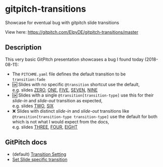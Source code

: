 # gitpitch-transitions
Showcase for eventual bug with gitpitch slide transitions

View here: https://gitpitch.com/ElpyDE/gitpitch-transitions/master

## Description

This very basic GitPitch presentation showcases a bug I found today (2018-08-11):

* The `PITCHME.yaml` file defines the default transition to be `transition:fade`
* :ok: Slides with no specific `@transition` shortcut use the default,  
  e.g. slides
  [ZERO](https://gitpitch.com/ElpyDE/gitpitch-transitions/master#/0),
  [ONE](https://gitpitch.com/ElpyDE/gitpitch-transitions/master#/1),
  [FIVE](https://gitpitch.com/ElpyDE/gitpitch-transitions/master#/5),
  [SEVEN](https://gitpitch.com/ElpyDE/gitpitch-transitions/master#/7),
  [NINE](https://gitpitch.com/ElpyDE/gitpitch-transitions/master#/9)
* :ok: Slides with a single `@transition[transition-type]` use this for their _slide-in_ and _slide-out_ transition as expected,  
  e.g. slides
  [TWO](https://gitpitch.com/ElpyDE/gitpitch-transitions/master#/2),
  [SIX](https://gitpitch.com/ElpyDE/gitpitch-transitions/master#/6)
* :x: Slides with distinct _slide-in_ and _slide-out_ transitions like `@transition[transition-type transition-type]` use the default for both which is not what I would expect from the docs,  
  e.g. slides
  [THREE](https://gitpitch.com/ElpyDE/gitpitch-transitions/master#/3),
  [FOUR](https://gitpitch.com/ElpyDE/gitpitch-transitions/master#/4),
  [EIGHT](https://gitpitch.com/ElpyDE/gitpitch-transitions/master#/8)

## GitPitch docs

* (default) [Transition Setting](https://gitpitch.com/docs/settings/transition)
* [Set Slide specific transition](https://gitpitch.com/docs/markdown-features/shortcuts#set-slide-specific-transition)
